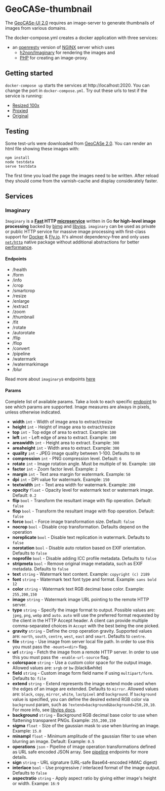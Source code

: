 # GeoCASe-thumbnail

The [GeoCASe-UI 2.0](http://geocase.geocollections.info/) requires an image-server to generate thumbnails of images from various domains.

The docker-compose.yml creates a docker application with three services:

- an [openresty](https://hub.docker.com/r/openresty/openresty/) version of [NGINX](https://www.nginx.com/) server which uses
  - [h2non/Imaginary](https://github.com/h2non/imaginary) for rendering the images and
  - [PHP](https://hub.docker.com/_/php) for creating an image-proxy.

## Getting started

`docker-compose up` starts the services at http://localhost:2020. You can change the port in `docker-compose.yml`. Try out these urls to test if the service is running:

- [Resized 100x](http://localhost:2020/resize?width=100&url=http%3A%2F%2Fwww.geo-coll.ethz.ch%2Flook_eth2%2Ffile%2Fimage%2F53%2F0000000006021.jpg)
- [Proxied](http://localhost:2020/?url=http%3A%2F%2Fwww.geo-coll.ethz.ch%2Flook_eth2%2Ffile%2Fimage%2F53%2F0000000006021.jpg)
- [Original](http://www.geo-coll.ethz.ch/look_eth2/file/image/53/0000000006021.jpg)

## Testing

Some test-urls were downloaded from [GeoCASe 2.0](http://geocase.geocollections.info/). You can render an html file showing these images with:

```
npm install
node testdata
serve testdata
```

The first time you load the page the images need to be written. After reload they should come from the varnish-cache and display considerately faster.

## Services

### Imaginary

`Imaginary` is a **[Fast](#benchmarks) HTTP [microservice](http://microservices.io/patterns/microservices.html)** written in Go **for high-level image processing** backed by [bimg](https://github.com/h2non/bimg) and [libvips](https://github.com/jcupitt/libvips). `imaginary` can be used as private or public HTTP service for massive image processing with first-class support for [Docker](#docker) & [Fly.io](#flyio).
It's almost dependency-free and only uses [`net/http`](http://golang.org/pkg/net/http/) native package without additional abstractions for better [performance](#performance).

#### Endpoints

- /health
- /form
- /info
- /crop
- /smartcrop
- /resize
- /enlarge
- /extract
- /zoom
- /thumbnail
- /fit
- /rotate
- /autorotate
- /flip
- /flop
- /convert
- /pipeline
- /watermark
- /watermarkimage
- /blur

Read more about `imaginary`s endpoints [here](https://github.com/h2non/imaginary#get-)

#### Params

Complete list of available params. Take a look to each specific [endpoint](https://github.com/h2non/imaginary/blob/master/README.md#params) to see which params are supported. Image measures are always in pixels, unless otherwise indicated.

- **width** `int` - Width of image area to extract/resize
- **height** `int` - Height of image area to extract/resize
- **top** `int` - Top edge of area to extract. Example: `100`
- **left** `int` - Left edge of area to extract. Example: `100`
- **areawidth** `int` - Height area to extract. Example: `300`
- **areaheight** `int` - Width area to extract. Example: `300`
- **quality** `int` - JPEG image quality between 1-100. Defaults to `80`
- **compression** `int` - PNG compression level. Default: `6`
- **rotate** `int` - Image rotation angle. Must be multiple of `90`. Example: `180`
- **factor** `int` - Zoom factor level. Example: `2`
- **margin** `int` - Text area margin for watermark. Example: `50`
- **dpi** `int` - DPI value for watermark. Example: `150`
- **textwidth** `int` - Text area width for watermark. Example: `200`
- **opacity** `float` - Opacity level for watermark text or watermark image. Default: `0.2`
- **flip** `bool` - Transform the resultant image with flip operation. Default: `false`
- **flop** `bool` - Transform the resultant image with flop operation. Default: `false`
- **force** `bool` - Force image transformation size. Default: `false`
- **nocrop** `bool` - Disable crop transformation. Defaults depend on the operation
- **noreplicate** `bool` - Disable text replication in watermark. Defaults to `false`
- **norotation** `bool` - Disable auto rotation based on EXIF orientation. Defaults to `false`
- **noprofile** `bool` - Disable adding ICC profile metadata. Defaults to `false`
- **stripmeta** `bool` - Remove original image metadata, such as EXIF metadata. Defaults to `false`
- **text** `string` - Watermark text content. Example: `copyright (c) 2189`
- **font** `string` - Watermark text font type and format. Example: `sans bold 12`
- **color** `string` - Watermark text RGB decimal base color. Example: `255,200,150`
- **image** `string` - Watermark image URL pointing to the remote HTTP server.
- **type** `string` - Specify the image format to output. Possible values are: `jpeg`, `png`, `webp` and `auto`. `auto` will use the preferred format requested by the client in the HTTP Accept header. A client can provide multiple comma-separated choices in `Accept` with the best being the one picked.
- **gravity** `string` - Define the crop operation gravity. Supported values are: `north`, `south`, `centre`, `west`, `east` and `smart`. Defaults to `centre`.
- **file** `string` - Use image from server local file path. In order to use this you must pass the `-mount=<dir>` flag.
- **url** `string` - Fetch the image from a remote HTTP server. In order to use this you must pass the `-enable-url-source` flag.
- **colorspace** `string` - Use a custom color space for the output image. Allowed values are: `srgb` or `bw` (black&white)
- **field** `string` - Custom image form field name if using `multipart/form`. Defaults to: `file`
- **extend** `string` - Extend represents the image extend mode used when the edges of an image are extended. Defaults to `mirror`. Allowed values are: `black`, `copy`, `mirror`, `white`, `lastpixel` and `background`. If `background` value is specified, you can define the desired extend RGB color via `background` param, such as `?extend=background&background=250,20,10`. For more info, see [libvips docs](https://libvips.github.io/libvips/API/current/libvips-conversion.html#VIPS-EXTEND-BACKGROUND:CAPS).
- **background** `string` - Background RGB decimal base color to use when flattening transparent PNGs. Example: `255,200,150`
- **sigma** `float` - Size of the gaussian mask to use when blurring an image. Example: `15.0`
- **minampl** `float` - Minimum amplitude of the gaussian filter to use when blurring an image. Default: Example: `0.5`
- **operations** `json` - Pipeline of image operation transformations defined as URL safe encoded JSON array. See [pipeline](#get--post-pipeline) endpoints for more details.
- **sign** `string` - URL signature (URL-safe Base64-encoded HMAC digest)
- **interlace** `bool` - Use progressive / interlaced format of the image output. Defaults to `false`
- **aspectratio** `string` - Apply aspect ratio by giving either image's height or width. Exampe: `16:9`
